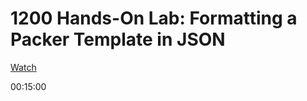 # 1200 Hands-On Lab: Formatting a Packer Template in JSON

[Watch](https://app.linuxacademy.com/hands-on-labs/8c598862-1f0c-4af1-8f07-1fc5209feb4b?redirect_uri=https:%2F%2Flinuxacademy.com%2Fcp%2Fmodules%2Fview%2Fid%2F612)

00:15:00
